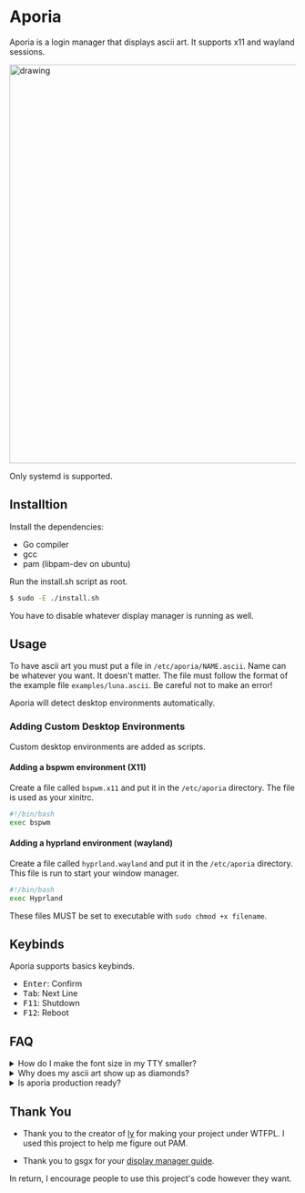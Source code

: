 # Aporia

Aporia is a login manager that displays ascii art. It supports x11 and wayland sessions.

<img src="https://github.com/Lunarmagpie/aporia/assets/65521138/98e321a7-9bd7-4ef8-9b1d-da0be0a3c7dc" alt="drawing" width="700"/>

Only systemd is supported.

## Installtion
Install the dependencies:
- Go compiler
- gcc
- pam (libpam-dev on ubuntu)

Run the install.sh script as root.
```sh
$ sudo -E ./install.sh
```

You have to disable whatever display manager is running as well.

## Usage
To have ascii art you must put a file in `/etc/aporia/NAME.ascii`. Name can be whatever you want. It doesn't matter.
The file must follow the format of the example file `examples/luna.ascii`. Be careful not to make an error!

Aporia will detect desktop environments automatically.

### Adding Custom Desktop Environments
Custom desktop environments are added as scripts.

#### Adding a bspwm environment (X11)
Create a file called `bspwm.x11` and put it in the `/etc/aporia` directory.
The file is used as your xinitrc.

```sh
#!/bin/bash
exec bspwm
```

#### Adding a hyprland environment (wayland)
Create a file called `hyprland.wayland` and put it in the `/etc/aporia` directory.
This file is run to start your window manager.

```sh
#!/bin/bash
exec Hyprland
```

These files MUST be set to executable with `sudo chmod +x filename`.

## Keybinds
Aporia supports basics keybinds.

- <kbd>Enter</kbd>: Confirm
- <kbd>Tab</kbd>: Next Line
- <kbd>F11</kbd>: Shutdown
- <kbd>F12</kbd>: Reboot 

## FAQ
<details>
<summary>How do I make the font size in my TTY smaller?</summary><br>

You can edit the `FONTSIZE` variable in `/etc/default/console-setup`. Alternitively,
run the command `sudo dpkg-reconfigure console-setup`. This will allow you to safely change the
font and all font sizes available on your computer.

</details>

<details>
<summary>Why does my ascii art show up as diamonds?</summary><br>

Some terminal fonts do not support certain braille characters. Using a different ascii art generator will likely
fix your problem.
</details>

<details>
<summary>Is aporia production ready?</summary><br>

I daily drive aporia with no issues.

</details>


## Thank You
- Thank you to the creator of [ly](https://github.com/FairyGlade/ly) for making your project under WTFPL.
I used this project to help me figure out PAM.

- Thank you to gsgx for your [display manager guide](https://gsgx.me/posts/how-to-write-a-display-manager/).

In return, I encourage people to use this project's code however they want.
